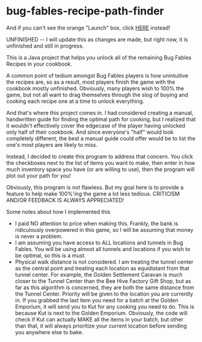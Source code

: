 # bug-fables-recipe-path-finder

<script src="https://www.java.com/js/deployJava.js"></script>
<script>
    var url = "https://dalayach.github.io/TestClass.jnlp";
    deployJava.createWebStartLaunchButton(url, '1.6.0');
</script>

And if you can't see the orange "Launch" box, click <a href="TestClass.jnlp">HERE</a> instead!


UNFINISHED -- I will update this as changes are made, but right now, it is unfinished and still in progress.

This is a Java project that helps you unlock all of the remaining Bug Fables Recipes in your cookbook.

A common point of tedium amongst Bug Fables players is how unintuitive the recipes are, so as a result, most players finish the game with the cookbook mostly unfinished. Obviously, many players wish to 100% the game, but not all want to drag themselves through the slog of buying and cooking each recipe one at a time to unlock everything.

And that's where this project comes in. I had considered creating a manual, handwritten guide for finding the optimal path for cooking, but I realized that it wouldn't effectively cover the edgecase of the player having unlocked only half of their cookbook. And since everyone's "half" would look completely different, the best a manual guide could offer would be to list the one's most players are likely to miss.

Instead, I decided to create this program to address that concern. You click the checkboxes next to the list of items you want to make, then enter in how much inventory space you have (or are willing to use), then the program will plot out your path for you!

Obviously, this program is not flawless. But my goal here is to provide a feature to help make 100%'ing the game a lot less tedious. CRITICISM AND/OR FEEDBACK IS ALWAYS APPRECIATED!

Some notes about how I implemented this
 - I paid NO attention to price when making this. Frankly, the bank is ridiculously overpowered in this game, so I will be assuming that money is never a problem.
 - I am assuming you have access to ALL locations and tunnels in Bug Fables. You will be using almost all tunnels and locations if you wish to be optimal, so this is a must.
 - Physical walk distance is not considered. I am treating the tunnel center as the central point and treating each location as equidistant from that tunnel center. For example, the Golden Settlement Caravan is much closer to the Tunnel Center than the Bee Hive Factory Gift Shop, but as far as this algorithm is concerned, they are both the same distance from the Tunnel Center. Priority will be given to the location you are currently in. If you grabbed the last item you need for a batch at the Golden Emporium, it will send you to Kut for any cooking you need to do. This is because Kut is next to the Golden Emporium. Obviously, the code will check if Kut can actually MAKE all the items in your batch, but other than that, it will always prioritize your current location before sending you anywhere else to bake.
